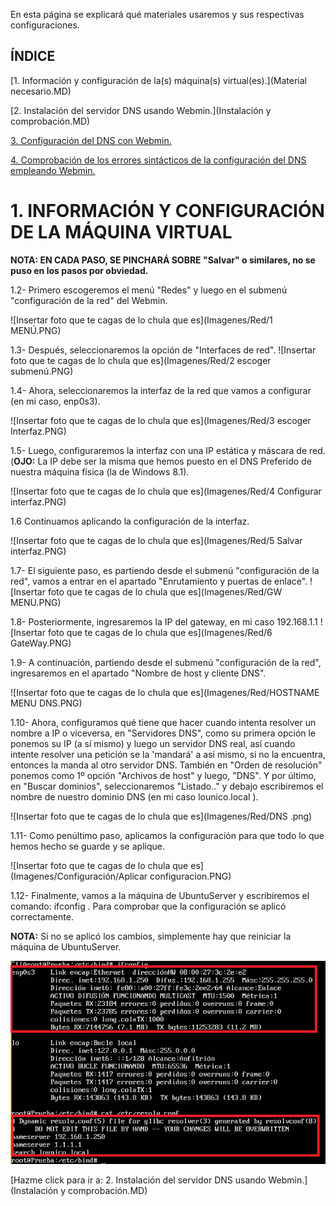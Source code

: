 En esta página se explicará qué materiales usaremos y sus respectivas configuraciones.

## ÍNDICE

[1. Información y configuración de la(s) máquina(s) virtual(es).](Material necesario.MD)

[2. Instalación del servidor DNS usando Webmin.](Instalación y comprobación.MD)

[3. Configuración del DNS con Webmin.](README.md)

[4. Comprobación de los errores sintácticos de la configuración del DNS empleando Webmin.](README.md)


# 1. INFORMACIÓN Y CONFIGURACIÓN DE LA MÁQUINA VIRTUAL
 
__NOTA: EN CADA PASO, SE PINCHARÁ SOBRE "Salvar" o similares, no se puso en los pasos por obviedad.__

   1.2- Primero escogeremos el menú "Redes" y luego en el submenú "configuración de la red" del Webmin.
   
  ![Insertar foto que te cagas de lo chula que es](Imagenes/Red/1 MENÚ.PNG)
  
  1.3- Después, seleccionaremos la opción de "Interfaces de red".
  ![Insertar foto que te cagas de lo chula que es](Imagenes/Red/2 escoger submenú.PNG)
  
   1.4- Ahora, seleccionaremos la interfaz de la red  que vamos a configurar (en mi caso, enp0s3).
   
  ![Insertar foto que te cagas de lo chula que es](Imagenes/Red/3 escoger Interfaz.PNG)
  
  1.5- Luego, configuraremos la interfaz con una IP estática y máscara de red. (**OJO:** La IP debe ser la misma que hemos puesto en el DNS Preferido de nuestra máquina física (la de Windows 8.1).
  
 
  ![Insertar foto que te cagas de lo chula que es](Imagenes/Red/4 Configurar interfaz.PNG)
  
   1.6 Continuamos aplicando la configuración de la interfaz.
    
   ![Insertar foto que te cagas de lo chula que es](Imagenes/Red/5 Salvar interfaz.PNG)
    
  1.7- El siguiente paso, es partiendo desde el submenú "configuración de la red", vamos a entrar en el apartado "Enrutamiento y puertas de enlace".
  ![Insertar foto que te cagas de lo chula que es](Imagenes/Red/GW MENU.PNG)
  
  1.8- Posteriormente, ingresaremos la IP del gateway, en mi caso 192.168.1.1
   ![Insertar foto que te cagas de lo chula que es](Imagenes/Red/6 GateWay.PNG)
  
  1.9- A continuación, partiendo desde el submenú "configuración de la red", ingresaremos en el apartado "Nombre de host y cliente DNS".
  
  ![Insertar foto que te cagas de lo chula que es](Imagenes/Red/HOSTNAME MENU DNS.PNG)

1.10- Ahora, configuramos qué tiene que hacer cuando intenta resolver un nombre a IP o viceversa, en "Servidores DNS", como su primera opción le ponemos su IP (a sí mismo) y luego un servidor DNS real, así cuando intente resolver una petición se la 'mandará' a asi mismo, si no la encuentra, entonces la manda al otro servidor DNS. También en "Orden de resolución" ponemos como 1º opción "Archivos de host" y luego, "DNS". Y por último, en "Buscar dominios", seleccionaremos "Listado.." y debajo escribiremos el nombre de nuestro dominio DNS (en mi caso lounico.local ).





  ![Insertar foto que te cagas de lo chula que es](Imagenes/Red/DNS .png)

1.11- Como penúltimo paso, aplicamos la configuración para que todo lo que hemos hecho se guarde y se aplique.

  ![Insertar foto que te cagas de lo chula que es](Imagenes/Configuración/Aplicar configuracion.PNG)


  1.12- Finalmente, vamos a la máquina de UbuntuServer y escribiremos el comando: ifconfig . Para comprobar que la configuración se aplicó correctamente.
  
  **NOTA:** Si no se aplicó los cambios, simplemente hay que reiniciar la máquina de UbuntuServer.
  
  ![Insertar foto que te cagas de lo chula que es](Imagenes/Red/Final.PNG)
  
  
  [Hazme click para ir a: 2. Instalación del servidor DNS usando Webmin.](Instalación y comprobación.MD)
